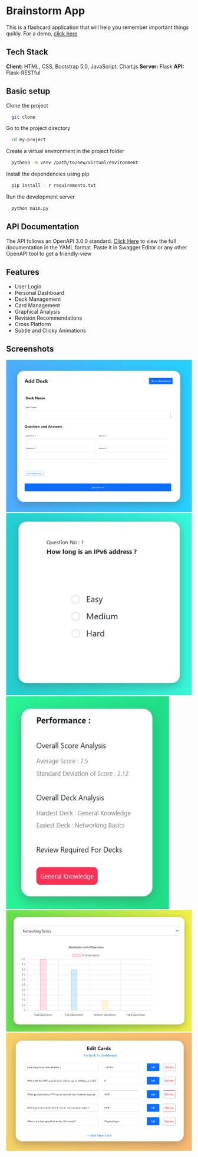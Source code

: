 # Brainstorm App

This is a flashcard application that will help you remember 
important things quikly. For a demo, [click here](https://vishvam-madfinalprojectdemo.vishvam-sundara.repl.co/)

## Tech Stack

**Client:** HTML, CSS, Bootstrap 5.0, JavaScript, Chart.js
**Server:** Flask
**API:** Flask-RESTful

## Basic setup

Clone the project
```bash
  git clone 
```

Go to the project directory
```bash
  cd my-project
```

Create a virtual environment in the project folder

```bash
  python3 -m venv /path/to/new/virtual/environment
```

Install the dependencies using pip
```bash
  pip install - r requirements.txt
```

Run the development server 
```bash
  python main.py
```

## API Documentation

The API follows an OpenAPI 3.0.0 standard. [Click Here](./openapi.yaml) to view the full documentation in the YAML format. Paste it in Swagger Editor or any other OpenAPI tool to get a friendly-view

## Features

- User Login
- Personal Dashboard
- Deck Management
- Card Management
- Graphical Analysis
- Revision Recommendations
- Cross Platform
- Subtle and Clicky Animations

## Screenshots

![image info](./static/images/ss1.png)
![image info](./static/images/ss2.png)
![image info](./static/images/ss3.png)
![image info](./static/images/ss4.png)
![image info](./static/images/ss5.png)